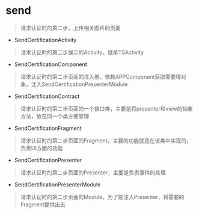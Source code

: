 # send
> 请求认证时的第二步，上传相关图片的页面

- SendCertificationActivity
> 请求认证时的第二步展示的Activity，继承TSActivity

- SendCertificationComponent
> 请求认证时的第二步页面的注入器，依赖APPComponent获取需要得对象，注入SendCertificationPresenterModule

- SendCertificationContract
> 请求认证时的第二步页面的一个接口类，主要是将presenter和view的抽象方法，放在同一个类方便管理

- SendCertificationFragment
> 请求认证时的第二步页面的Fragment，主要的功能就是在该类中实现的，负责UI方面的功能

- SendCertificationPresenter
> 请求认证时的第二步页面的Presenter，主要是负责事件的处理

- SendCertificationPresenterModule
> 请求认证时的第二步页面的Module，为了能注入Presenter，将需要的Fragment提供出去